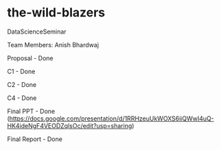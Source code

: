 # the-wild-blazers
DataScienceSeminar

Team Members: Anish Bhardwaj

Proposal - Done

C1 - Done

C2 - Done

C4 - Done

Final PPT - Done (https://docs.google.com/presentation/d/1RRHzeuUkWOXS6iiQWwI4uQ-HK4ideNgF4VEODZqlsOc/edit?usp=sharing)

Final Report - Done
